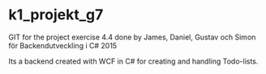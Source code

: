 # k1_projekt_g7

GIT for the project exercise 4.4 done by James, Daniel, Gustav och Simon för Backendutveckling i C# 2015

Its a backend created with WCF in C# for creating and handling Todo-lists.
